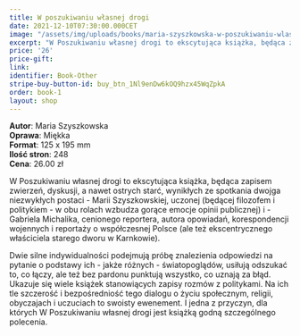 ```yaml
---
title: W poszukiwaniu własnej drogi
date: 2021-12-10T07:30:00.000CET
image: "/assets/img/uploads/books/maria-szyszkowska-w-poszukiwaniu-wlasnej-drogi-fundacja-nowe-teraz-sklep-charytatywny.jpg"
excerpt: "W Poszukiwaniu własnej drogi to ekscytująca książka, będąca zapisem zwierzeń, dyskusji, a nawet ostrych starć, wynikłych ze spotkania dwojga niezwykłych postaci..."
price: '26' 
price-gift: 
link: 
identifier: Book-Other
stripe-buy-button-id: buy_btn_1Nl9enDw6kOQ9hzx45WqZpkA
order: book-1
layout: shop
---
```

 
**Autor**: Maria Szyszkowska      
**Oprawa**: Miękka      
**Format**: 125 x 195 mm  
**Ilość stron**: 248     
**Cena**: 26.00 zł

W Poszukiwaniu własnej drogi to ekscytująca książka, będąca zapisem zwierzeń, dyskusji, a nawet ostrych starć, wynikłych ze spotkania dwojga niezwykłych postaci - Marii Szyszkowskiej, uczonej (będącej filozofem i politykiem - w obu rolach wzbudza gorące emocje opinii publicznej) i - Gabriela Michalika, cenionego reportera, autora opowiadań, korespondencji wojennych i reportaży o współczesnej Polsce (ale też ekscentrycznego właściciela starego dworu w Karnkowie). 

Dwie silne indywidualności podejmują próbę znalezienia odpowiedzi na pytanie o podstawy ich - jakże różnych - światopoglądów, usiłują odszukać to, co łączy, ale też bez pardonu punktują wszystko, co uznają za błąd. Ukazuje się wiele książek stanowiących zapisy rozmów z politykami. Na ich tle szczerość i bezpośredniość tego dialogu o życiu społecznym, religii, obyczajach i uczuciach to swoisty ewenement. I jedna z przyczyn, dla których W Poszukiwaniu własnej drogi jest książką godną szczególnego polecenia.
